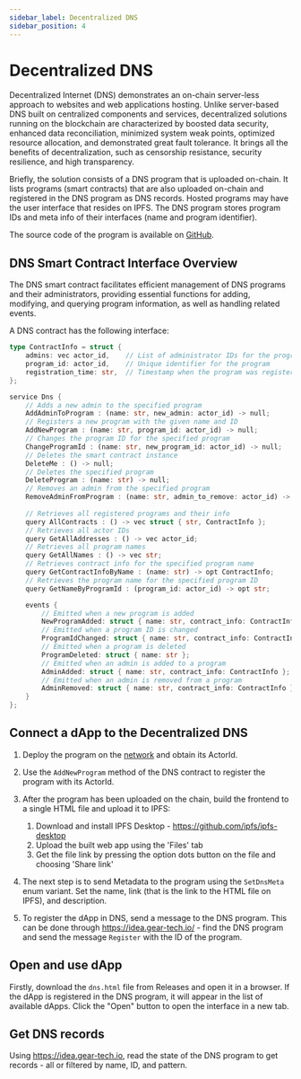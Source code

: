 ```yaml
---
sidebar_label: Decentralized DNS
sidebar_position: 4
---
```


# Decentralized DNS

Decentralized Internet (DNS) demonstrates an on-chain server-less approach to websites and web applications hosting. Unlike server-based DNS built on centralized components and services, decentralized solutions running on the blockchain are characterized by boosted data security, enhanced data reconciliation, minimized system weak points, optimized resource allocation, and demonstrated great fault tolerance. It brings all the benefits of decentralization, such as censorship resistance, security resilience, and high transparency.

Briefly, the solution consists of a DNS program that is uploaded on-chain. It lists programs (smart contracts) that are also uploaded on-chain and registered in the DNS program as DNS records. Hosted programs may have the user interface that resides on IPFS. The DNS program stores program IDs and meta info of their interfaces (name and program identifier).

The source code of the program is available on [GitHub](https://github.com/gear-foundation/dns).

## DNS Smart Contract Interface Overview

The DNS smart contract facilitates efficient management of DNS programs and their administrators, providing essential functions for adding, modifying, and querying program information, as well as handling related events.

A DNS contract has the following interface:

```rust
type ContractInfo = struct {
    admins: vec actor_id,    // List of administrator IDs for the program
    program_id: actor_id,    // Unique identifier for the program
    registration_time: str,  // Timestamp when the program was registered
};

service Dns {
    // Adds a new admin to the specified program
    AddAdminToProgram : (name: str, new_admin: actor_id) -> null;
    // Registers a new program with the given name and ID
    AddNewProgram : (name: str, program_id: actor_id) -> null;
    // Changes the program ID for the specified program    
    ChangeProgramId : (name: str, new_program_id: actor_id) -> null;
    // Deletes the smart contract instance
    DeleteMe : () -> null;
    // Deletes the specified program
    DeleteProgram : (name: str) -> null;
    // Removes an admin from the specified program
    RemoveAdminFromProgram : (name: str, admin_to_remove: actor_id) -> null;
    
    // Retrieves all registered programs and their info
    query AllContracts : () -> vec struct { str, ContractInfo };
    // Retrieves all actor IDs
    query GetAllAddresses : () -> vec actor_id;
    // Retrieves all program names                   
    query GetAllNames : () -> vec str;          
    // Retrieves contract info for the specified program name           
    query GetContractInfoByName : (name: str) -> opt ContractInfo;
    // Retrieves the program name for the specified program ID
    query GetNameByProgramId : (program_id: actor_id) -> opt str;

    events {
        // Emitted when a new program is added
        NewProgramAdded: struct { name: str, contract_info: ContractInfo };
        // Emitted when a program ID is changed
        ProgramIdChanged: struct { name: str, contract_info: ContractInfo };
        // Emitted when a program is deleted
        ProgramDeleted: struct { name: str };          
        // Emitted when an admin is added to a program                     
        AdminAdded: struct { name: str, contract_info: ContractInfo };
        // Emitted when an admin is removed from a program
        AdminRemoved: struct { name: str, contract_info: ContractInfo };
    }
};
```



## Connect a dApp to the Decentralized DNS

1. Deploy the program on the [network](https://idea.gear-tech.io) and obtain its ActorId.

2. Use the `AddNewProgram` method of the DNS contract to register the program with its ActorId.

3. After the program has been uploaded on the chain, build the frontend to a single HTML file and upload it to IPFS:
    1. Download and install IPFS Desktop - https://github.com/ipfs/ipfs-desktop
    2. Upload the built web app using the 'Files' tab
    3. Get the file link by pressing the option dots button on the file and choosing 'Share link'

4. The next step is to send Metadata to the program using the `SetDnsMeta` enum variant. Set the name, link (that is the link to the HTML file on IPFS), and description.

5. To register the dApp in DNS, send a message to the DNS program. This can be done through https://idea.gear-tech.io/ - find the DNS program and send the message `Register` with the ID of the program.

## Open and use dApp

Firstly, download the `dns.html` file from Releases and open it in a browser. If the dApp is registered in the DNS program, it will appear in the list of available dApps. Click the "Open" button to open the interface in a new tab.

## Get DNS records

Using https://idea.gear-tech.io, read the state of the DNS program to get records - all or filtered by name, ID, and pattern.
